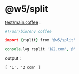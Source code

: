 [‼️]: ✏️README.mdt

# @w5/split

[test/main.coffee](./test/main.coffee) :

```coffee
#!/usr/bin/env coffee

import {rsplit} from '@w5/split'

console.log rsplit '1@2.com','@'
```

output :

```
[ '1', '2.com' ]
```
